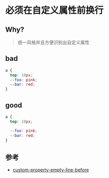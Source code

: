 # 必须在自定义属性前换行

## Why?

> 统一风格并且方便识别出自定义属性

## bad

```scss
a {
  top: 10px;
  --foo: pink;
  --bar: red;
}
```

## good

```scss
a {
  top: 10px;

  --foo: pink;
  --bar: red;
}
```

## 参考

- [custom-property-empty-line-before](https://stylelint.io/user-guide/rules/list/custom-property-empty-line-before)
